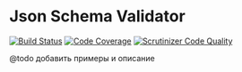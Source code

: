 # Json Schema Validator

[![Build Status](https://travis-ci.org/DocDoc-team/php-middleware-json-schema.svg?branch=master)](https://travis-ci.org/DocDoc-team/php-middleware-json-schema)
[![Code Coverage](https://scrutinizer-ci.com/g/DocDoc-team/php-middleware-json-schema/badges/coverage.png?b=master)](https://scrutinizer-ci.com/g/DocDoc-team/php-middleware-json-schema/?branch=master)
[![Scrutinizer Code Quality](https://scrutinizer-ci.com/g/DocDoc-team/php-middleware-json-schema/badges/quality-score.png?b=master)](https://scrutinizer-ci.com/g/DocDoc-team/php-middleware-json-schema/?branch=master)

@todo добавить примеры и описание
